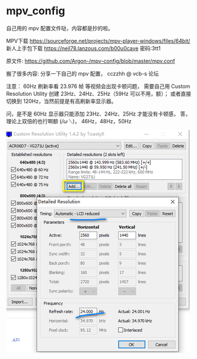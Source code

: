 # mpv_config
自己用的 mpv 配置文件哒，内容都是抄的啦。

MPV下载
https://sourceforge.net/projects/mpv-player-windows/files/64bit/
新人上手包下载
https://neil78.lanzous.com/b00u0cave
密码:3tt1


原文件:
https://github.com/Argon-/mpv-config/blob/master/mpv.conf

搬了很多内容:
分享一下自己的 mpv 配置， cczzhh @ vcb-s 论坛


注意：
60Hz 刷新率看 23.976 帧 等视频会出现卡顿问题，
需要自己用 Custom Resolution Utility 创建 23Hz、24Hz、25Hz（59Hz 可以不用，额）；
或者直接切换到 120Hz，当然前提是有高刷新率显示器。


问，是不是 60Hz 显示器只能添加 23Hz、24Hz、25Hz 才能没有卡顿感，
答，理论上双倍的也行啊额 (*/ω＼*)， 46Hz，48Hz，50Hz

![创建刷新率图.png](https://github.com/NeilTohno/mpv_config/raw/main/Custom%20Resolution%20Utility_%E5%88%9B%E5%BB%BA%E5%88%B7%E6%96%B0%E7%8E%87%E5%9B%BE.png)  

